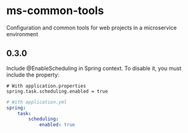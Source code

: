 # ms-common-tools
Configuration and common tools for web projects in a microservice environment

## 0.3.0

Include @EnableScheduling in Spring context. To disable it, you must include the property:

~~~batch
# With application.properties
spring.task.scheduling.enabled = true
~~~

~~~yaml
# With application.yml
spring:
	task:
		scheduling:
			enabled: true
~~~
